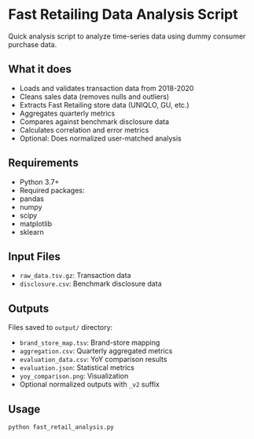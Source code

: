 # Fast Retailing Data Analysis Script
Quick analysis script to analyze time-series data using dummy consumer purchase data.

## What it does
- Loads and validates transaction data from 2018-2020
- Cleans sales data (removes nulls and outliers)
- Extracts Fast Retailing store data (UNIQLO, GU, etc.)
- Aggregates quarterly metrics
- Compares against benchmark disclosure data
- Calculates correlation and error metrics
- Optional: Does normalized user-matched analysis

## Requirements
- Python 3.7+
- Required packages:
 - pandas
 - numpy 
 - scipy
 - matplotlib
 - sklearn

## Input Files
- `raw_data.tsv.gz`: Transaction data
- `disclosure.csv`: Benchmark disclosure data 

## Outputs
Files saved to `output/` directory:
- `brand_store_map.tsv`: Brand-store mapping
- `aggregation.csv`: Quarterly aggregated metrics
- `evaluation_data.csv`: YoY comparison results
- `evaluation.json`: Statistical metrics
- `yoy_comparison.png`: Visualization
- Optional normalized outputs with `_v2` suffix

## Usage
```bash
python fast_retail_analysis.py
